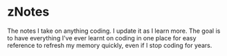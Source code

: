 # zNotes
The notes I take on anything coding. I update it as I learn more. The goal is to have everything I've ever learnt on coding in one place for easy reference to refresh my memory quickly, even if I stop coding for years.
